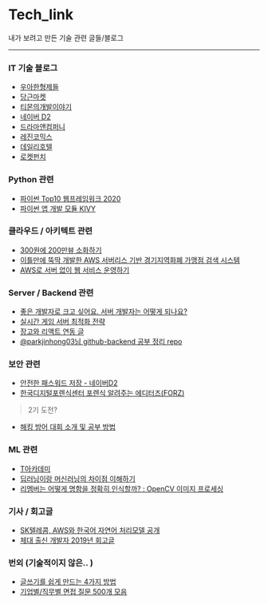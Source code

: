 # Tech_link
내가 보려고 만든 기술 관련 글들/블로그  
    
* * *  
    
### IT 기술 블로그 
 - [우아한형제들](https://woowabros.github.io/)  
 - [당근마켓](https://medium.com/daangn)  
 - [티몬의개발이야기](https://blog.naver.com/tmondev)  
 - [네이버 D2](https://d2.naver.com/home)  
 - [드라마앤컴퍼니](https://blog.dramancompany.com/)  
 - [레진코믹스](https://tech.lezhin.com/)  
 - [데일리호텔](https://dailyhotel.io/)  
 - [로켓펀치](https://blog.rocketpunch.com/)  
 
### Python 관련
 - [파이썬 Top10 웹프레임워크 2020](https://hackernoon.com/top-10-python-web-frameworks-2020-edition-r1h3u84)  
 - [파이썬 앱 개발 모듈 KIVY](https://blog.naver.com/dsz08082/221842582052)

### 클라우드 / 아키텍트 관련  
 - [300원에 200만뷰 소화하기](https://blog.rocketpunch.com/2017/07/02/2-million-pv-with-300-krw/)  
 - [이틀만에 뚝딱 개발한 AWS 서버리스 기반 경기지역화폐 가맹점 검색 시스템](https://blog.naver.com/alice_k106/221540349140)  
 - [AWS로 서버 없이 웹 서비스 운영하기](https://blog.dramancompany.com/2019/09/aws%eb%a1%9c-%ec%84%9c%eb%b2%84-%ec%97%86%ec%9d%b4-%ec%9b%b9-%ec%84%9c%eb%b9%84%ec%8a%a4-%ec%9a%b4%ec%98%81%ed%95%98%ea%b8%b0-1/)  

### Server / Backend 관련   
 - [좋은 개발자로 크고 싶어요. 서버 개발자는 어떻게 되나요?](https://bcho.tistory.com/1077)  
 - [실시간 게임 서버 최적화 전략](https://megayuchi.com/2020/02/15/%ec%8b%a4%ec%8b%9c%ea%b0%84-%ea%b2%8c%ec%9e%84-%ec%84%9c%eb%b2%84-%ec%b5%9c%ec%a0%81%ed%99%94-%ec%a0%84%eb%9e%b5/)  
 - [장고와 리액트 연동 글](https://medium.com/meural-product-development/setting-up-server-side-rendering-with-react-redux-and-django-4d6f4d2fd705)  
 - [@parkjinhong03님 github-backend 공부 정리 repo](https://github.com/parkjinhong03/Backend-Study)  

### 보안 관련  
 - [안전한 패스워드 저장 - 네이버D2](https://d2.naver.com/helloworld/318732)  
 - [한국디지털포렌식센터 포렌식 알려주는 에디터즈(FORZ)](https://linkareer.com/activity/39987?utm_source=cafe_specup&utm_medium=list_specup&utm_campaign=list_content)
 > 2기 도전?  
 - [해킹 방어 대회 소개 및 공부 방법](https://ndb796.tistory.com/80)  

### ML 관련  
 - [T아카데미](https://tacademy.skplanet.com/frontMain.action)  
 - [딥러닝이랑 머신러닝의 차이점 이해하기](http://www.itworld.co.kr/techlibrary/153752)  
 - [리멤버는 어떻게 명함을 정확히 인식할까? : OpenCV 이미지 프로세싱](https://blog.dramancompany.com/2019/03/opencv%eb%a1%9c-%ec%8b%a4%ec%8b%9c%ea%b0%84-%eb%aa%85%ed%95%a8-%ec%9d%b8%ec%8b%9d%ed%95%98%ea%b8%b0/)  

### 기사 / 회고글
 - [SK텔레콤, AWS와 한국어 자연어 처리모델 공개](https://zdnet.co.kr/view/?no=20200428093427)  
 - [체대 출신 개발자 2019년 회고글](https://ryan-han.com/post/memoirs/memoirs2019/)
 
 
### 번외 (기술적이지 않은.. )
 - [글쓰기를 쉽게 만드는 4가지 방법](https://brunch.co.kr/@skychang44/84)
 - [기업별/직무별 면접 질문 500개 모음](etc/interview500.md)
